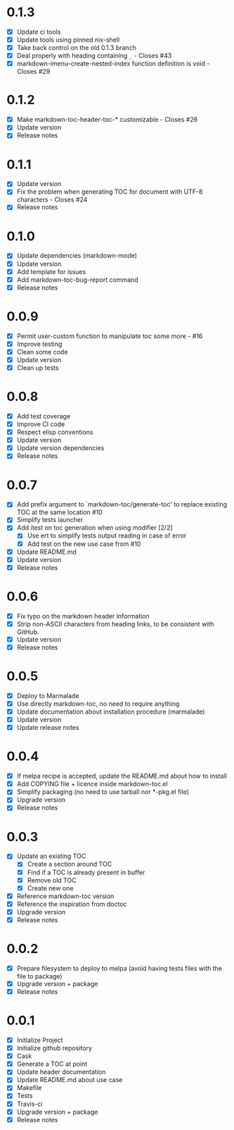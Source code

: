 # 0.1.3

- [X] Update ci tools
- [X] Update tools using pinned nix-shell
- [X] Take back control on the old 0.1.3 branch
- [X] Deal properly with heading containing `_` - Closes #43
- [X] markdown-imenu-create-nested-index function definition is void - Closes #29

# 0.1.2

- [X] Make markdown-toc-header-toc-* customizable - Closes #26
- [X] Update version
- [X] Release notes

# 0.1.1

- [X] Update version
- [X] Fix the problem when generating TOC for document with UTF-8 characters - Closes #24
- [X] Release notes

# 0.1.0

- [X] Update dependencies (markdown-mode)
- [X] Update version
- [X] Add template for issues
- [X] Add markdown-toc-bug-report command
- [X] Release notes

# 0.0.9

- [X] Permit user-custom function to manipulate toc some more - #16
- [X] Improve testing
- [X] Clean some code
- [X] Update version
- [X] Clean up tests

# 0.0.8

- [X] Add test coverage
- [X] Improve CI code
- [X] Respect elisp conventions
- [X] Update version
- [X] Update version dependencies
- [X] Release notes

# 0.0.7

- [X] Add prefix argument to `markdown-toc/generate-toc' to replace existing TOC at the same location #10
- [X] Simplify tests launcher
- [X] Add itest on toc generation when using modifier  [2/2]
  - [X] Use ert to simplify tests output reading in case of error
  - [X] Add test on the new use case from #10
- [X] Update README.md
- [X] Update version
- [X] Release notes

# 0.0.6

- [X] Fix typo on the markdown header information
- [X] Strip non-ASCII characters from heading links, to be consistent with GitHub.
- [X] Update version
- [X] Release notes

# 0.0.5

- [X] Deploy to Marmalade
- [X] Use directly markdown-toc, no need to require anything
- [X] Update documentation about installation procedure (marmalade)
- [X] Update version
- [X] Update release notes

# 0.0.4

- [X] If melpa recipe is accepted, update the README.md about how to install
- [X] Add COPYING file + licence inside markdown-toc.el
- [X] Simplify packaging (no need to use tarball nor *-pkg.el file)
- [X] Upgrade version
- [X] Release notes

# 0.0.3

- [X] Update an existing TOC
  - [X] Create a section around TOC
  - [X] Find if a TOC is already present in buffer
  - [X] Remove old TOC
  - [X] Create new one
- [X] Reference markdown-toc version
- [X] Reference the inspiration from doctoc
- [X] Upgrade version
- [X] Release notes

# 0.0.2

- [X] Prepare filesystem to deploy to melpa (avoid having tests files with the file to package)
- [X] Upgrade version + package
- [X] Release notes

# 0.0.1

- [X] Initialize Project
- [X] Initialize github repository
- [X] Cask
- [X] Generate a TOC at point
- [X] Update header documentation
- [X] Update README.md about use case
- [X] Makefile
- [X] Tests
- [X] Travis-ci
- [X] Upgrade version + package
- [X] Release notes
